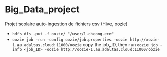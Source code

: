 # Big_Data_project
Projet scolaire auto-ingestion de fichiers csv (Hive, oozie)


- `hdfs dfs -put -f oozie/ "/user/l.cheong-ece"`
- `oozie job -run -config oozie/job.properties -oozie http://oozie-1.au.adaltas.cloud:11000/oozie`
copy the job_ID, then run `oozie job -info <job_ID> -oozie http://oozie-1.au.adaltas.cloud:11000/oozie`

